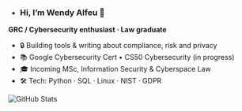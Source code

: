 - ### Hi, I’m Wendy Alfeu 👋

**GRC / Cybersecurity enthusiast · Law graduate**

- 🔒 Building tools & writing about compliance, risk and privacy
- 📚 Google Cybersecurity Cert • CS50 Cybersecurity (in progress)
- 🎓 Incoming MSc, Information Security & Cyberspace Law
- 🛠️ Tech: Python · SQL · Linux · NIST · GDPR


![GitHub Stats](https://github-readme-stats.vercel.app/api?username=yourusername&show_icons=true&theme=radical)

